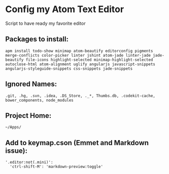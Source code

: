 # Config my Atom Text Editor
Script to have ready my favorite editor

## Packages to install:
	apm install todo-show minimap atom-beautify editorconfig pigments merge-conflicts color-picker linter jshint atom-jade linter-jade jade-beautify file-icons highlight-selected minimap-highlight-selected autoclose-html atom-alignment uglify angularjs javascript-snippets angularjs-styleguide-snippets css-snippets jade-snippets

## Ignored Names:
	.git, .hg, .svn, .idea, .DS_Store, ._*, Thumbs.db, .codekit-cache, bower_components, node_modules	

## Project Home:
	~/Apps/

## Add to keymap.cson (Emmet and Markdown issue):
	'.editor:not(.mini)':
	  'ctrl-shift-M': 'markdown-preview:toggle'
